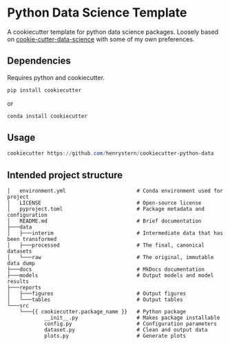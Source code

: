 # Python Data Science Template

A cookiecutter template for python data science packages. Loosely based on [cookie-cutter-data-science](https://github.com/drivendataorg/cookiecutter-data-science/) with some of my own preferences.

## Dependencies

Requires python and cookiecutter.

```powershell
pip install cookiecutter
```

or

```powershell
conda install cookiecutter
```

## Usage

```powershell
cookiecutter https://github.com/henrystern/cookiecutter-python-data
```

## Intended project structure

```
│   environment.yml                       # Conda environment used for project
│   LICENSE                               # Open-source license
│   pyproject.toml                        # Package metadata and configuration
│   README.md                             # Brief documentation
├───data
│   ├───interim                           # Intermediate data that has been transformed
│   ├───processed                         # The final, canonical datasets
│   └───raw                               # The original, immutable data dump
├───docs                                  # MkDocs documentation
├───models                                # Output models and model results
├───reports
│   ├───figures                           # Output figures
│   └───tables                            # Output tables
└───src
    └───{{ cookiecutter.package_name }}   # Python package
            __init__.py                   # Makes package installable
            config.py                     # Configuration parameters
            dataset.py                    # Clean and output data
            plots.py                      # Generate plots
```
